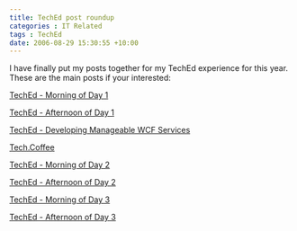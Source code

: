 ```yaml
---
title: TechEd post roundup
categories : IT Related
tags : TechEd
date: 2006-08-29 15:30:55 +10:00
---
```


I have finally put my posts together for my TechEd experience for this year. These are the main posts if your interested:

[TechEd - Morning of Day 1][0]

[TechEd - Afternoon of Day 1][1]

[TechEd - Developing Manageable WCF Services][2]

[Tech.Coffee][3]

[TechEd - Morning of Day 2][4]

[TechEd - Afternoon of Day 2][5]

[TechEd - Morning of Day 3][6]

[TechEd - Afternoon of Day 3][7]

[0]: /archive/2006/08/23/TechEd-_2D00_-Morning-of-Day-1.aspx
[1]: /archive/2006/08/23/TechEd-_2D00_-Afternoon-of-Day-1.aspx
[2]: /archive/2006/08/24/TechEd-_2D00_-Developing-Manageable-WCF-Services.aspx
[3]: /archive/2006/08/24/Tech.Coffee.aspx
[4]: /archive/2006/08/24/TechEd-_2D00_-Morning-of-Day-2.aspx
[5]: /archive/2006/08/24/TechEd-_2D00_-Afternoon-of-Day-2.aspx
[6]: /archive/2006/08/25/TechEd-_2D00_-Morning-of-Day-3.aspx
[7]: /archive/2006/08/29/TechEd-_2D00_-Afternoon-of-Day-3.aspx
